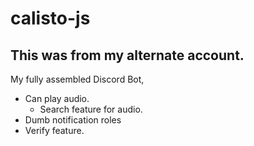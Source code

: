 # calisto-js
## This was from my alternate account.
My fully assembled Discord Bot,
- Can play audio.
  - Search feature for audio.
- Dumb notification roles
- Verify feature.
